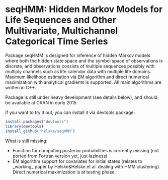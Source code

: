 seqHMM: Hidden Markov Models for Life Sequences and Other Multivariate, Multichannel Categorical Time Series
====================================================================================================

Package seqHMM is designed for inference of hidden Markov models
    where both the hidden state space and the symbol space of observations is
    discrete, and observations consists of multiple sequences possibly with
    multiply channels such as life calendar data with multiple life domains.
    Maximum likelihood estimation via EM algorithm and direct numerical
    maximization with analytical gradients is supported. All main algorithms
    are written in C++.

Package is still under heavy development (see details below), and should be available at CRAN in early 2015.

If you want to try it out, you can install it via devtools package:

```R
install.packages("devtools")
library(devtools)
install_github("helske/seqHMM")
```

What is still missing:

<ul> 
 <li>Function for computing posterior probabilities is currently missing (not ported from Fortran version yet, just laziness)</li>
 <li>EM algorithm support for covariates for initial states (relates to _working_ paper by Helske&Helske et al. dealing with HMM clustering). Direct numerical maximization is at testing phase.</li>
</ul> 



